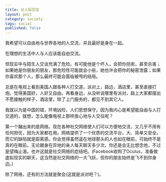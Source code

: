 ```yaml
---
title: 论人际交往
layout: post
category: society
tags: social
published: false
---
```


我希望可以自由地与世界各地的人交流，并且最好是身在一起。

在理想的生活中人与人应该能自由交流。

但现实中与陌生人交谈充满了危险。有可能他是个坏人，会把你拐卖，甚至杀害；如果她是你朋友的朋友，那危险性可能就会小些，她也许会把你的秘密泄露；如果你喜欢那个人，那么最终可能会面临被甩的结局。

总是在电视上看到美国人跟各种人打交道，派对上，路边，酒店里，甚至直接打炮。觉得美国好，人好又自由。再看身边，从没听说哪里有派对，路上大家都摆出不愿接触的样子，酒店里，除了上门服务的，都见不到其它人。

我就以为是中国的错，环境凶险，人们思想保守。因为我内心是希望能自由与人打交道的，就想，怎么能像电视上那样放心地与人交往呢？

第一个蹦出来的是网络。现在各种社交网络使人们可以方便地交流，又几乎不用有任何担忧，因为大家都在用。网络提供了一个优质的交流平台，大、简单又安全。而它的缺陷就是距离感。你会觉得虽然遥在地球那头的人也如在眼前，可始终不是真的在眼前。无论跟身在异地的亲人每天聊天多少次，你还是会无比想念他，不过是望梅止渴。也许这就是社交网络的症结吧。(Facebook收购了Oculus，准备做虚拟现实的聊天，这当然是社交网络的一大飞跃，但你的朋友始终是飞不到你身边。)

除了网络，还有的方法就是聚会(这就是派对吧？)。